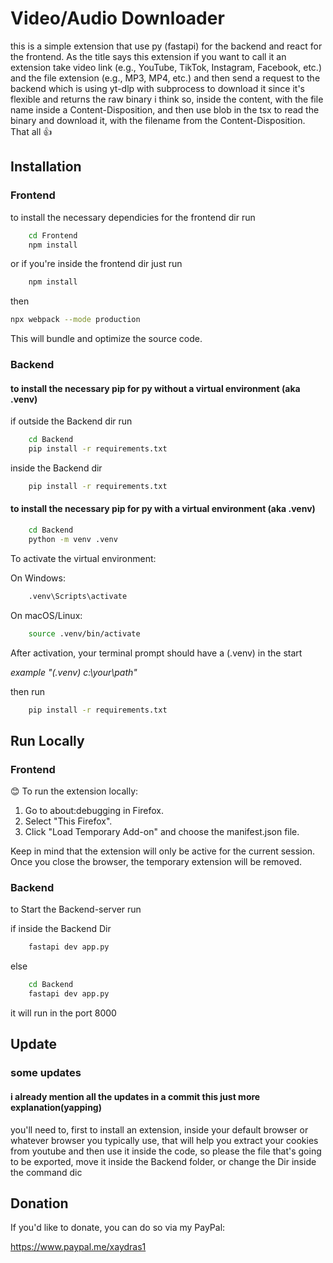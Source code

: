 
# Video/Audio Downloader

this is a simple extension that use py (fastapi) for the backend
and react for the frontend. As the title says this extension if you want to call it an extension take video link
(e.g., YouTube, TikTok, Instagram, Facebook, etc.) and the file extension
(e.g., MP3, MP4, etc.) and then send a request to the backend which is using yt-dlp with subprocess to download it since it's flexible and returns the raw binary i think so, inside the content, with the file name inside a Content-Disposition, and then use blob in the tsx to read the binary and download it, with the filename from the Content-Disposition. That all 👍



## Installation

### Frontend

to install the necessary dependicies for the frontend dir run

```bash
    cd Frontend
    npm install
```
or if you're inside the frontend dir just run

```bash
    npm install
```

then

```bash
npx webpack --mode production
```
This will bundle and optimize the source code.

### Backend

#### to install the necessary pip for py without a virtual environment (aka .venv)

if outside the Backend dir run

```bash
    cd Backend
    pip install -r requirements.txt
```
inside the Backend dir

```bash
    pip install -r requirements.txt
```

#### to install the necessary pip for py with a virtual environment (aka .venv)

```bash
    cd Backend
    python -m venv .venv
```
To activate the virtual environment:

On Windows:
```bash
    .venv\Scripts\activate
```

On macOS/Linux:

```bash
    source .venv/bin/activate
```

After activation, your terminal prompt should have a (.venv) in the start 

*example "(.venv) c:\your\path"*

then run 

```bash
    pip install -r requirements.txt
```
## Run Locally

### Frontend

😊 To run the extension locally:

  1. Go to about:debugging in Firefox.
  2. Select "This Firefox".
  3. Click "Load Temporary Add-on" and choose the manifest.json file.

Keep in mind that the extension will only be active for the current session. Once you close the browser, the temporary extension will be removed.

### Backend

to Start the Backend-server run

if inside the Backend Dir

```bash
    fastapi dev app.py
```

else 

```bash
    cd Backend
    fastapi dev app.py
```

it will run in the port 8000

## Update

### some updates

#### i already mention all the updates in a commit this just more explanation(yapping)

you'll need to, first to install an extension, inside your default browser or whatever browser you typically use, that will help you extract your cookies from youtube and then use it inside the code, so please the file that's going to be exported, move it inside the Backend folder, or change the Dir inside the command dic

## Donation
If you'd like to donate, you can do so via my PayPal:

https://www.paypal.me/xaydras1
